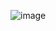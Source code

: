 ![image](https://user-images.githubusercontent.com/52261474/92059422-0411f200-ed46-11ea-9465-f9306b52ece3.png)
